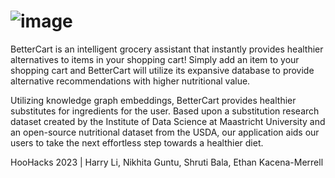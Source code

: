 # ![image](https://user-images.githubusercontent.com/76056263/227760490-636bac87-54ab-4b6a-b5b3-2ce5e7d347e2.png)

BetterCart is an intelligent grocery assistant that instantly provides healthier alternatives to items in your shopping cart! Simply add an item to your shopping cart and BetterCart will utilize its expansive database to provide alternative recommendations with higher nutritional value.

Utilizing knowledge graph embeddings, BetterCart provides healthier substitutes for ingredients for the user. Based upon a substitution research dataset created by the Institute of Data Science at Maastricht University and an open-source nutritional dataset from the USDA, our application aids our users to take the next effortless step towards a healthier diet.

HooHacks 2023 | Harry Li, Nikhita Guntu, Shruti Bala, Ethan Kacena-Merrell
